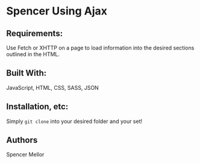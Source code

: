 # Spencer Using Ajax

## Requirements:

Use Fetch or XHTTP on a page to load information into the desired sections outlined in the HTML. 

## Built With:

JavaScript, HTML, CSS, SASS, JSON

## Installation, etc: 

Simply `git clone` into your desired folder and your set!

## Authors

Spencer Mellor